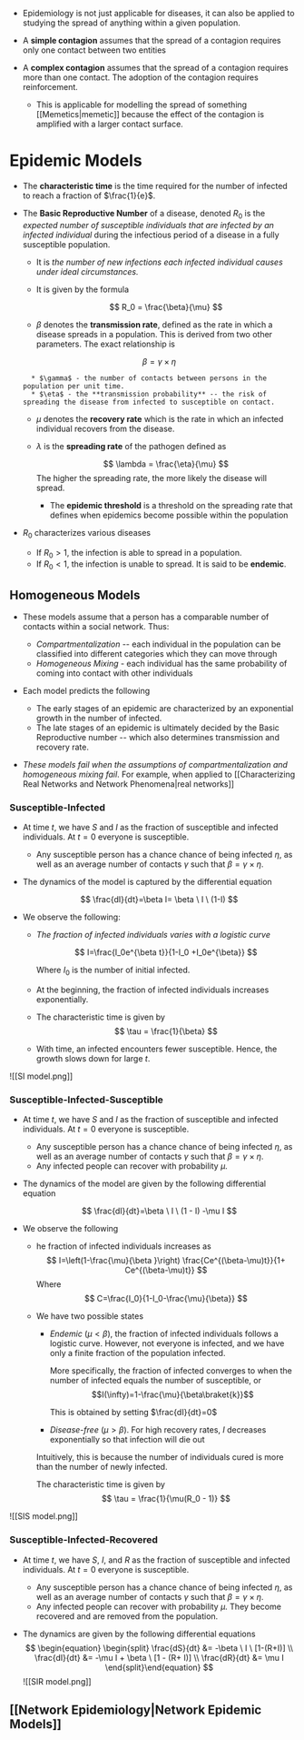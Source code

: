 * Epidemiology is not just applicable for diseases, it can also be applied to studying the spread of anything within a given population.

* A **simple contagion** assumes that the spread of a contagion requires only one contact between two entities
* A **complex contagion** assumes that the spread of a contagion requires more than one contact. The adoption of the contagion requires reinforcement.
	* This is applicable for modelling the spread of something [[Memetics|memetic]] because the effect of the contagion is amplified with a larger contact surface.
# Epidemic Models
* The **characteristic time** is the time required for the number of infected to reach a fraction of $\frac{1}{e}$. 

* The **Basic Reproductive Number** of a disease, denoted $R_0$ is the *expected number of susceptible individuals that are infected by an infected individual* during the infectious period of a disease in a fully susceptible population.
	* It is *the number of new infections each infected individual causes under ideal circumstances.*
	* It is given by the formula
	  
	  $$
	  R_0 = \frac{\beta}{\mu}
	  $$
	*  $\beta$ denotes the **transmission rate**, defined as the rate in which a disease spreads in a population. This is derived from two other parameters. The exact relationship is 
  
	$$
	\beta = \gamma \times \eta
	$$
  
		* $\gamma$ - the number of contacts between persons in the population per unit time.
		* $\eta$ - the **transmission probability** -- the risk of spreading the disease from infected to susceptible on contact.

	* $\mu$ denotes the **recovery rate** which is the rate in which an infected individual recovers from the disease. 
	* $\lambda$ is the **spreading rate** of the pathogen defined as 
	  
	  $$
	  \lambda = \frac{\eta}{\mu}
	  $$
	  The higher the spreading rate, the more likely the disease will spread. 
		* The **epidemic threshold** is a threshold on the spreading rate that defines when epidemics become possible within the population

* $R_0$ characterizes various diseases 
	* If $R_0 > 1$, the infection is able to spread in a population. 
	* If $R_0 < 1$, the infection is unable to spread. It is said to be **endemic**.

## Homogeneous Models
* These models assume that a person has a comparable number of contacts within a social network. Thus:
	* *Compartmentalization* -- each individual in the population can be classified into different categories which they can move through
	* *Homogeneous Mixing* - each individual has the same probability of coming into contact with other individuals

* Each model predicts the following
	* The early stages of an epidemic are characterized by an exponential growth in the number of infected.
	* The late stages of an epidemic is ultimately decided by the Basic Reproductive number -- which also determines transmission and recovery rate. 

* *These models fail when the assumptions of compartmentalization and homogeneous mixing fail*. For example, when applied to [[Characterizing Real Networks and Network Phenomena|real networks]]

### Susceptible-Infected 
* At time $t$, we have $S$ and $I$ as the fraction of susceptible and infected individuals. At $t=0$ everyone is susceptible.
	* Any susceptible person has a chance chance of being infected $\eta$, as well as an average number of contacts $\gamma$ such that $\beta=\gamma \times\eta$.

* The dynamics of the model is captured by the differential equation
  
  $$
  \frac{dI}{dt}=\beta I= \beta \ I \ (1-I)
  $$

* We observe the following:
	* *The fraction of infected individuals varies with a logistic curve*
	  
	  $$
	  I=\frac{I_0e^{\beta t}}{1-I_0 +I_0e^{\beta}}
	  $$
	  
	  Where $I_0$ is the number of initial infected.
	* At the beginning, the fraction of infected individuals increases exponentially.
	* The characteristic time is given by 
	  $$
	  \tau = \frac{1}{\beta}
	  $$
	* With time, an infected encounters fewer susceptible. Hence, the growth slows down for large $t$.

![[SI model.png]]
### Susceptible-Infected-Susceptible
* At time $t$, we have $S$ and $I$ as the fraction of susceptible and infected individuals. At $t=0$ everyone is susceptible.
	* Any susceptible person has a chance chance of being infected $\eta$, as well as an average number of contacts $\gamma$ such that $\beta=\gamma \times\eta$.
	* Any infected people can recover with probability $\mu$. 

* The dynamics of the model are given by the following differential equation
  
  $$
  \frac{dI}{dt}=\beta \ I \ (1 - I) -\mu I
  $$


* We observe the following
	* he fraction of infected individuals increases as 
	  $$
	  I=\left(1-\frac{\mu}{\beta }\right) \frac{Ce^{(\beta-\mu)t}}{1+ Ce^{(\beta-\mu)t}}
	  $$
	  Where 
	  $$
	  C=\frac{I_0}{1-I_0-\frac{\mu}{\beta}}
	  $$
	* We have two possible states
		* *Endemic* $(\mu < \beta)$, the fraction of infected individuals follows a logistic curve.  However,  not everyone is infected, and we have only a finite fraction of the population infected.
		  
		  More specifically, the fraction of infected converges to when the number of infected equals the number of susceptible, or $$I(\infty)=1-\frac{\mu}{\beta\braket{k}}$$
		  
		  This is obtained by setting $\frac{dI}{dt}=0$

		* *Disease-free* $(\mu > \beta)$. For high recovery rates, $I$ decreases exponentially so that infection will die out
		  
		 Intuitively, this is because the number of individuals cured is more than the number of newly infected. 
		 
		 The characteristic time is given by
		 $$
		 \tau = \frac{1}{\mu(R_0 - 1)}
		 $$


![[SIS model.png]]

### Susceptible-Infected-Recovered
* At time $t$, we have $S$, $I$, and $R$ as the fraction of susceptible and infected individuals. At $t=0$ everyone is susceptible.
	* Any susceptible person has a chance chance of being infected $\eta$, as well as an average number of contacts $\gamma$ such that $\beta=\gamma \times\eta$.
	* Any infected people can recover with probability $\mu$. They become recovered and are removed from the population.


* The dynamics are given by the following differential equations
  $$
  \begin{equation} \begin{split}
\frac{dS}{dt} &= -\beta \ I \ [1-(R+I)] \\ 
\frac{dI}{dt} &= -\mu I + \beta  \ [1 - (R+ I)] \\ 
\frac{dR}{dt} &= \mu I
\end{split}\end{equation}
  $$
![[SIR model.png]]

## [[Network Epidemiology|Network Epidemic Models]]